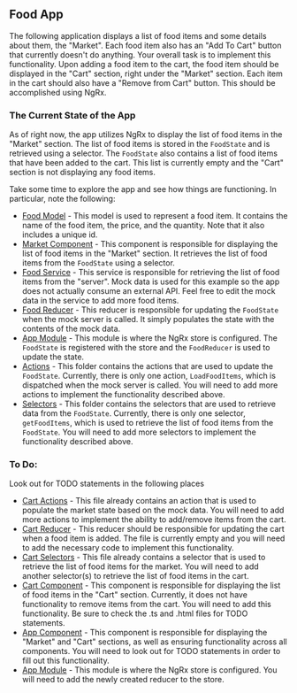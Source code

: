 ## Food App
The following application displays a list of food items and some details about them, the "Market". Each food item also has an "Add To Cart" button that currently doesn't do anything. Your overall task is to implement this functionality. Upon adding a food item to the cart, the food item should be displayed in the "Cart" section, right under the "Market" section. Each item in the cart should also have a "Remove from Cart" button. This should be accomplished using NgRx.

### The Current State of the App
As of right now, the app utilizes NgRx to display the list of food items in the "Market" section. The list of food items is stored in the `FoodState` and is retrieved using a selector. The `FoodState` also contains a list of food items that have been added to the cart. This list is currently empty and the "Cart" section is not displaying any food items.

Take some time to explore the app and see how things are functioning. In particular, note the following:
- [Food Model](src/app/models/food.model.ts) - This model is used to represent a food item. It contains the name of the food item, the price, and the quantity. Note that it also includes a unique id.
- [Market Component](src/app/components/market/market.component.ts) - This component is responsible for displaying the list of food items in the "Market" section. It retrieves the list of food items from the `FoodState` using a selector.
- [Food Service](src/app/services/food.service.ts) - This service is responsible for retrieving the list of food items from the "server". Mock data is used for this example so the app does not actually consume an external API. Feel free to edit the mock data in the service to add more food items.
- [Food Reducer](src/app/state/foods.reducer.ts) - This reducer is responsible for updating the `FoodState` when the mock server is called. It simply populates the state with the contents of the mock data.
- [App Module](src/app/app.module.ts) - This module is where the NgRx store is configured. The `FoodState` is registered with the store and the `FoodReducer` is used to update the state.
- [Actions](src/app/state/foods.actions.ts) - This folder contains the actions that are used to update the `FoodState`. Currently, there is only one action, `LoadFoodItems`, which is dispatched when the mock server is called. You will need to add more actions to implement the functionality described above.
- [Selectors](src/app/state/foods.selectors.ts) - This folder contains the selectors that are used to retrieve data from the `FoodState`. Currently, there is only one selector, `getFoodItems`, which is used to retrieve the list of food items from the `FoodState`. You will need to add more selectors to implement the functionality described above.


### To Do:
Look out for TODO statements in the following places
- [Cart Actions](src/app/state/foods.actions.ts) - This file already contains an action that is used to populate the market state based on the mock data. You will need to add more actions to implement the ability to add/remove items from the cart.
- [Cart Reducer](src/app/state/cart.reducer.ts) - This reducer should be responsible for updating the cart when a food item is added. The file is currently empty and you will need to add the necessary code to implement this functionality.
- [Cart Selectors](src/app/state/foods.selectors.ts) - This file already contains a selector that is used to retrieve the list of food items for the market. You will need to add another selector(s) to retrieve the list of food items in the cart.
- [Cart Component](src/app/components/cart/cart.component.ts) - This component is responsible for displaying the list of food items in the "Cart" section. Currently, it does not have functionality to remove items from the cart. You will need to add this functionality. Be sure to check the .ts and .html files for TODO statements.
- [App Component](src/app/app.component.ts) - This component is responsible for displaying the "Market" and "Cart" sections, as well as ensuring functionality across all components. You will need to look out for TODO statements in order to fill out this functionality.
- [App Module](src/app/app.module.ts) - This module is where the NgRx store is configured. You will need to add the newly created reducer to the store.
